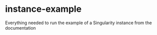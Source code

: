 # instance-example
Everything needed to run the example of a Singularity instance from the documentation

